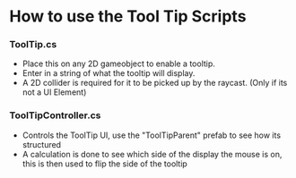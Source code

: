 # How to use the Tool Tip Scripts #

### ToolTip.cs ###
* Place this on any 2D gameobject to enable a tooltip.
* Enter in a string of what the tooltip will display.
* A 2D collider is required for it to be picked up by the raycast. (Only if its not a UI Element)

### ToolTipController.cs ###
* Controls the ToolTip UI, use the "ToolTipParent" prefab to see how its structured
* A calculation is done to see which side of the display the mouse is on, this is then used to flip the side of the tooltip